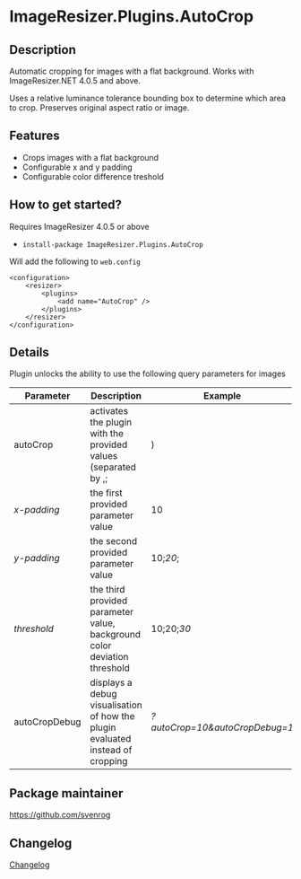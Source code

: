 # ImageResizer.Plugins.AutoCrop

## Description

Automatic cropping for images with a flat background.
Works with ImageResizer.NET 4.0.5 and above.

Uses a relative luminance tolerance bounding box to determine which area to crop.
Preserves original aspect ratio or image.

## Features

- Crops images with a flat background
- Configurable x and y padding
- Configurable color difference treshold

## How to get started?

Requires ImageResizer 4.0.5 or above

- `install-package ImageResizer.Plugins.AutoCrop`

Will add the following to `web.config`

```
<configuration>
    <resizer>
        <plugins>
            <add name="AutoCrop" />
        </plugins>
    </resizer>    
</configuration>
```

## Details

Plugin unlocks the ability to use the following query parameters for images

| Parameter | Description | Example |
| --------- | ----------- | ------- |
| autoCrop | activates the plugin with the provided values (separated by ,;|) | _?autoCrop=10_ or _?autoCrop=10;20;30_ |
| _x-padding_ | the first provided parameter value | 10 |
| _y-padding_ | the second provided parameter value | 10;_20_; |
| _threshold_ | the third provided parameter value, background color deviation threshold | 10;20;_30_ |
| autoCropDebug | displays a debug visualisation of how the plugin evaluated instead of cropping | _?autoCrop=10&autoCropDebug=1_ |

## Package maintainer

https://github.com/svenrog

## Changelog

[Changelog](CHANGELOG.md)